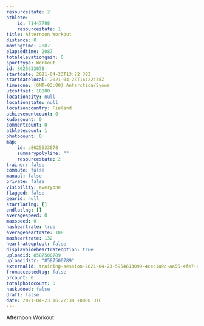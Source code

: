 ```yaml
---
resourcestate: 2
athlete:
    id: 71447788
    resourcestate: 1
title: Afternoon Workout
distance: 0
movingtime: 2087
elapsedtime: 2087
totalelevationgain: 0
sporttype: Workout
id: 8025633078
startdate: 2021-04-23T13:22:38Z
startdatelocal: 2021-04-23T16:22:38Z
timezone: (GMT+03:00) Antarctica/Syowa
utcoffset: 10800
locationcity: null
locationstate: null
locationcountry: Finland
achievementcount: 0
kudoscount: 0
commentcount: 0
athletecount: 1
photocount: 0
map:
    id: a8025633078
    summarypolyline: ""
    resourcestate: 2
trainer: false
commute: false
manual: false
private: false
visibility: everyone
flagged: false
gearid: null
startlatlng: []
endlatlng: []
averagespeed: 0
maxspeed: 0
hasheartrate: true
averageheartrate: 108
maxheartrate: 132
heartrateoptout: false
displayhideheartrateoption: true
uploadid: 8587500789
uploadidstr: "8587500789"
externalid: training-session-2021-04-23-5954613099-4cec1a9d-aa56-4fe7-ae7f-fe984b2d2353.fit
fromacceptedtag: false
prcount: 0
totalphotocount: 0
haskudoed: false
draft: false
date: 2021-04-23 16:22:38 +0000 UTC
---
```

Afternoon Workout